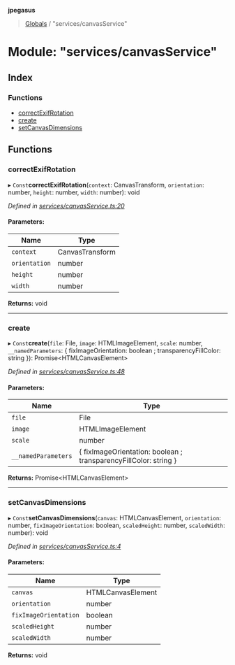 **jpegasus**

> [Globals](../README.md) / "services/canvasService"

# Module: "services/canvasService"

## Index

### Functions

* [correctExifRotation](_services_canvasservice_.md#correctexifrotation)
* [create](_services_canvasservice_.md#create)
* [setCanvasDimensions](_services_canvasservice_.md#setcanvasdimensions)

## Functions

### correctExifRotation

▸ `Const`**correctExifRotation**(`context`: CanvasTransform, `orientation`: number, `height`: number, `width`: number): void

*Defined in [services/canvasService.ts:20](https://github.com/TonyBrobston/jpegasus/blob/bd47fa0/src/services/canvasService.ts#L20)*

#### Parameters:

Name | Type |
------ | ------ |
`context` | CanvasTransform |
`orientation` | number |
`height` | number |
`width` | number |

**Returns:** void

___

### create

▸ `Const`**create**(`file`: File, `image`: HTMLImageElement, `scale`: number, `__namedParameters`: { fixImageOrientation: boolean ; transparencyFillColor: string  }): Promise\<HTMLCanvasElement>

*Defined in [services/canvasService.ts:48](https://github.com/TonyBrobston/jpegasus/blob/bd47fa0/src/services/canvasService.ts#L48)*

#### Parameters:

Name | Type |
------ | ------ |
`file` | File |
`image` | HTMLImageElement |
`scale` | number |
`__namedParameters` | { fixImageOrientation: boolean ; transparencyFillColor: string  } |

**Returns:** Promise\<HTMLCanvasElement>

___

### setCanvasDimensions

▸ `Const`**setCanvasDimensions**(`canvas`: HTMLCanvasElement, `orientation`: number, `fixImageOrientation`: boolean, `scaledHeight`: number, `scaledWidth`: number): void

*Defined in [services/canvasService.ts:4](https://github.com/TonyBrobston/jpegasus/blob/bd47fa0/src/services/canvasService.ts#L4)*

#### Parameters:

Name | Type |
------ | ------ |
`canvas` | HTMLCanvasElement |
`orientation` | number |
`fixImageOrientation` | boolean |
`scaledHeight` | number |
`scaledWidth` | number |

**Returns:** void
